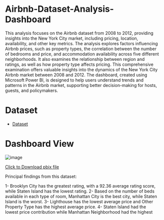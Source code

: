 # Airbnb-Dataset-Analysis-Dashboard

This analysis focuses on the Airbnb dataset from 2008 to 2012, providing insights into the New York City market, including pricing, location, availability, and other key metrics. The analysis explores factors influencing Airbnb prices, such as property types, the correlation between the number of bedrooms and price, and accommodation availability across five different neighborhoods. It also examines the relationship between region and ratings, as well as how property type affects pricing. This comprehensive examination offers valuable insights into the dynamics of the New York City Airbnb market between 2008 and 2012. The dashboard, created using Microsoft Power BI, is designed to help users understand trends and patterns in the Airbnb market, supporting better decision-making for hosts, guests, and policymakers.


# Dataset

- <a href="https://github.com/mjahan11/-Twitter-Analysis-Dashboard/blob/main/SocialMedia.csv">Dataset</a>
# Dashboard View

![image](https://github.com/user-attachments/assets/1e702db3-a5cf-429a-b003-959e6be4c8dc)

<a href="https://github.com/mjahan11/-Twitter-Analysis-Dashboard/blob/main/Twitter%20Analysis%20Report.pbix">Click to Download pbix file </a>

Principal findings from this dataset:

1- Brooklyn City has the greatest rating, with a 92.36 average rating score, while Staten Island has the lowest rating.
2- Based on the number of beds available in each type of room, Manhattan City is the best city, while Staten Island is the worst.
3- Lighthouse has the lowest average price and Other Property Type has the highest average price.
4- Staten Island had the lowest price contribution while Manhattan Neighborhood had the highest
 



